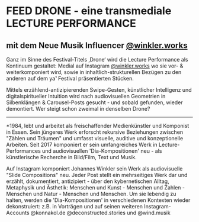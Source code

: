 # FEED DRONE - eine transmediale LECTURE PERFORMANCE
## mit dem Neue Musik Influencer [@winkler.works](https://www.instagram.com/deconstructed.stories/)

Ganz im Sinne des Festival-Titels ‚Drone‘ wird die Lecture Performance als Kontinuum gestaltet: Medial auf Instagram [@winkler.works](https://www.instagram.com/deconstructed.stories/) wo sie vor- & weiterkomponiert wird, sowie in inhaltlich-strukturellen Bezügen zu den anderen auf dem ya¹ Festival präsentierten Stücken.

Mittels erzählend-antizipierenden Swipe-Gesten, künstlicher Intelligenz und digitalspiritueller Intuition wird nach audiovisuellen Geometrien in Silbenklängen & Carousel-Posts gesucht - und sobald gefunden, wieder demontiert. Wer steigt schon zweimal in denselben Drone?

---

\*1984, lebt und arbeitet als freischaffender Medienkünstler und Komponist in Essen. Sein jüngeres Werk erforscht rekursive Beziehungen zwischen "Zählen und Träumen" und umfasst visuelle, auditive und konzeptionelle Arbeiten. Seit 2017 komponiert er sein umfangreiches Werk in Lecture-Performances und audiovisuellen 'Dia-Kompositionen' neu - als künstlerische Recherche in Bild/Film, Text und Musik.

Auf Instagram komponiert Johannes Winkler sein Werk als audiovisuelle "Slide Compositions" neu. Jeder Post stellt ein mehrseitiges Werk dar und erzählt, dokumentiert, antizipiert - über den kybernetischen Alltag, Metaphysik und Ästhetik: Menschen und Kunst - Menschen und Zahlen - Menschen und Natur - Menschen und Menschen. Um sie lebendig zu halten, werden die 'Dia-Kompositionen' in verschiedenen Kontexten wieder dekonstruiert: z.B. in Vorträgen und auf seinen weiteren Instagram-Accounts @konnakol.de @deconstructed.stories und @wind.musik
